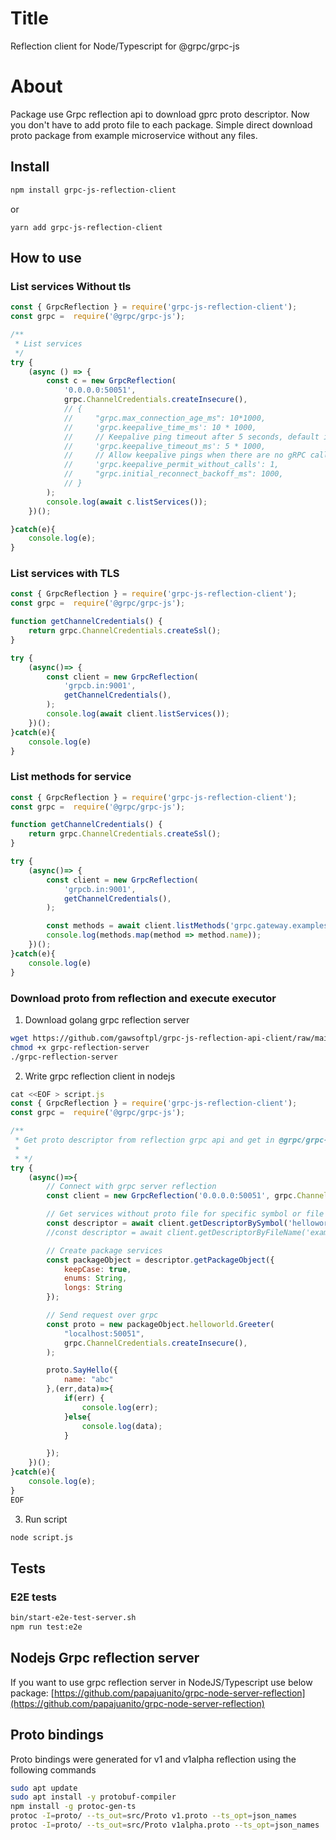 # Title
Reflection client for Node/Typescript for @grpc/grpc-js

# About
Package use Grpc reflection api to download gprc proto descriptor. Now you don't have to add proto file
to each package. Simple direct download proto package from example microservice without any files.

## Install
```sh
npm install grpc-js-reflection-client
```

or
```
yarn add grpc-js-reflection-client
```

## How to use

### List services Without tls
```js
const { GrpcReflection } = require('grpc-js-reflection-client');
const grpc =  require('@grpc/grpc-js');

/**
 * List services
 */
try {
    (async () => {
        const c = new GrpcReflection(
            '0.0.0.0:50051',
            grpc.ChannelCredentials.createInsecure(),
            // {
            //     "grpc.max_connection_age_ms": 10*1000,
            //     'grpc.keepalive_time_ms': 10 * 1000,
            //     // Keepalive ping timeout after 5 seconds, default is 20 seconds.
            //     'grpc.keepalive_timeout_ms': 5 * 1000,
            //     // Allow keepalive pings when there are no gRPC calls.
            //     'grpc.keepalive_permit_without_calls': 1,
            //     "grpc.initial_reconnect_backoff_ms": 1000,
            // }
        );
        console.log(await c.listServices());
    })();

}catch(e){
    console.log(e);
}

```

### List services with TLS
```js
const { GrpcReflection } = require('grpc-js-reflection-client');
const grpc =  require('@grpc/grpc-js');

function getChannelCredentials() {
    return grpc.ChannelCredentials.createSsl();
}

try {
    (async()=> {
        const client = new GrpcReflection(
            'grpcb.in:9001',
            getChannelCredentials(),
        );
        console.log(await client.listServices());
    })();
}catch(e){
    console.log(e)
}
```

### List methods for service
```js
const { GrpcReflection } = require('grpc-js-reflection-client');
const grpc =  require('@grpc/grpc-js');

function getChannelCredentials() {
    return grpc.ChannelCredentials.createSsl();
}

try {
    (async()=> {
        const client = new GrpcReflection(
            'grpcb.in:9001',
            getChannelCredentials(),
        );

        const methods = await client.listMethods('grpc.gateway.examples.examplepb.ABitOfEverythingService');
        console.log(methods.map(method => method.name));
    })();
}catch(e){
    console.log(e)
}
```

### Download proto from reflection and execute executor

1. Download golang grpc reflection server
```sh
wget https://github.com/gawsoftpl/grpc-js-reflection-api-client/raw/main/tests/e2e/grpc-go-server-reflection/grpc-reflection-server
chmod +x grpc-reflection-server
./grpc-reflection-server
```

2. Write grpc reflection client in nodejs
```js
cat <<EOF > script.js
const { GrpcReflection } = require('grpc-js-reflection-client');
const grpc =  require('@grpc/grpc-js');

/**
 * Get proto descriptor from reflection grpc api and get in @grpc/grpc-js format
 *
 * */
try {
    (async()=>{
        // Connect with grpc server reflection
        const client = new GrpcReflection('0.0.0.0:50051', grpc.ChannelCredentials.createInsecure()());

        // Get services without proto file for specific symbol or file name
        const descriptor = await client.getDescriptorBySymbol('helloworld.Greeter');
        //const descriptor = await client.getDescriptorByFileName('examples/helloworld/helloworld/helloworld.proto');

        // Create package services
        const packageObject = descriptor.getPackageObject({
            keepCase: true,
            enums: String,
            longs: String
        });

        // Send request over grpc
        const proto = new packageObject.helloworld.Greeter(
            "localhost:50051",
            grpc.ChannelCredentials.createInsecure(),
        );

        proto.SayHello({
            name: "abc"
        },(err,data)=>{
            if(err) {
                console.log(err);
            }else{
                console.log(data);
            }

        });
    })();
}catch(e){
    console.log(e);
}
EOF
```

3. Run script
```sh
node script.js
```

## Tests

### E2E tests
```sh
bin/start-e2e-test-server.sh
npm run test:e2e
```

## Nodejs Grpc reflection server
If you want to use grpc reflection server in NodeJS/Typescript use below package:
[https://github.com/papajuanito/grpc-node-server-reflection](https://github.com/papajuanito/grpc-node-server-reflection)

## Proto bindings

Proto bindings were generated for v1 and v1alpha reflection using the following commands

```sh
sudo apt update
sudo apt install -y protobuf-compiler
npm install -g protoc-gen-ts
protoc -I=proto/ --ts_out=src/Proto v1.proto --ts_opt=json_names
protoc -I=proto/ --ts_out=src/Proto v1alpha.proto --ts_opt=json_names
```

